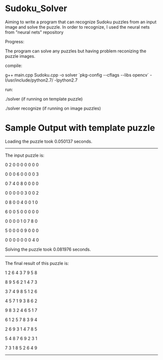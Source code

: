 # Sudoku_Solver

Aiming to write a program that can recognize Sudoku puzzles from an input image and solve the puzzle. 
In order to recognize, I used the neural nets from "neural nets" repository

Progress:

The program can solve any puzzles but having problem reconizing the puzzle images.

compile:

g++ main.cpp Sudoku.cpp -o solver \`pkg-config --cflags --libs opencv\` -I/usr/include/python2.7/ -lpython2.7

run:

./solver (if running on template puzzle)

./solver recognize (if running on image puzzles)


# Sample Output with template puzzle

Loading the puzzle took 0.050137 seconds.

------------------------------------

The input puzzle is: 

0  2  0  0  0  0  0  0  0  

0  0  0  6  0  0  0  0  3  

0  7  4  0  8  0  0  0  0  

0  0  0  0  0  3  0  0  2  

0  8  0  0  4  0  0  1  0  

6  0  0  5  0  0  0  0  0  

0  0  0  0  1  0  7  8  0  

5  0  0  0  0  9  0  0  0  

0  0  0  0  0  0  0  4  0  

Solving the puzzle took 0.081976 seconds.

------------------------------------

The final result of this puzzle is: 

1  2  6  4  3  7  9  5  8  

8  9  5  6  2  1  4  7  3  

3  7  4  9  8  5  1  2  6  

4  5  7  1  9  3  8  6  2  

9  8  3  2  4  6  5  1  7  

6  1  2  5  7  8  3  9  4  

2  6  9  3  1  4  7  8  5  

5  4  8  7  6  9  2  3  1  

7  3  1  8  5  2  6  4  9  

------------------------------------

